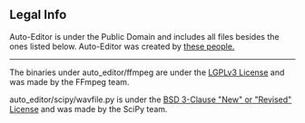 ## Legal Info

Auto-Editor is under the Public Domain and includes all files besides the ones listed below. Auto-Editor was created by [these people.](https://github.com/WyattBlue/auto-editor/blob/master/resources/AUTHORS.md)

----

The binaries under auto_editor/ffmpeg are under the [LGPLv3 License](https://github.com/WyattBlue/auto-editor/blob/master/auto_editor/ffmpeg/LICENSE.txt) and was made by the FFmpeg team.

auto_editor/scipy/wavfile.py is under the [BSD 3-Clause "New" or "Revised" License](https://github.com/scipy/scipy/blob/master/LICENSE.txt) and was made by the SciPy team.
